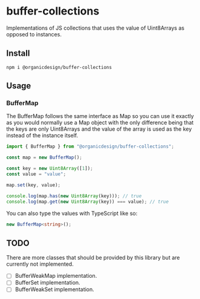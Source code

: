 # buffer-collections

Implementations of JS collections that uses the value of Uint8Arrays as opposed to instances.

## Install

```
npm i @organicdesign/buffer-collections
```

## Usage

### BufferMap

The BufferMap follows the same interface as Map so you can use it exactly as you would normally use a Map object with the only difference being that the keys are only Uint8Arrays and the value of the array is used as the key instead of the instance itself.

```javascript
import { BufferMap } from "@organicdesign/buffer-collections";

const map = new BufferMap();

const key = new Uint8Array([1]);
const value = "value";

map.set(key, value);

console.log(map.has(new Uint8Array(key))); // true
console.log(map.get(new Uint8Array(key)) === value); // true
```

You can also type the values with TypeScript like so:

```typescript
new BufferMap<string>();
```

## TODO

There are more classes that should be provided by this library but are currently not implemented.

- [ ] BufferWeakMap implementation.
- [ ] BufferSet implementation.
- [ ] BufferWeakSet implementation.
